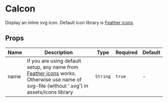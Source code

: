 # CaIcon

Display an inline svg icon. Default icon library is [Feather icons](https://feathericons.com/).

## Props

<!-- @vuese:CaIcon:props:start -->
|Name|Description|Type|Required|Default|
|---|---|---|---|---|
|name|If you are using default setup, any name from [Feather icons](https://feathericons.com/) works. Otherwise use name of svg-file (without '.svg') in assets/icons library|`String`|`true`|-|

<!-- @vuese:CaIcon:props:end -->


